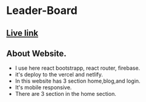 # Leader-Board

## [Live link](https://ashik2765.github.io/assignment-one/)


## About Website.

* I use here react bootstrapp, react router, firebase.
* it's deploy to the vercel and netlify.
* In this website has 3 section home,blog,and login.
* It's mobile responsive.
* There are 3 section in the home section.




